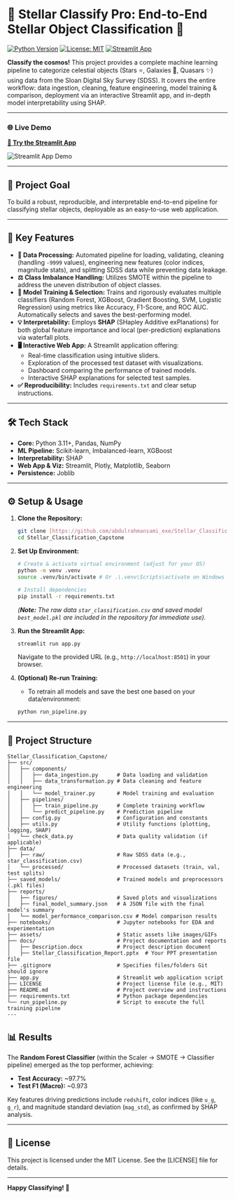 # 🔭 Stellar Classify Pro: End-to-End Stellar Object Classification 🌟

[![Python Version](https://img.shields.io/badge/Python-3.11+-blue.svg)](https://www.python.org/)
[![License: MIT](https://img.shields.io/badge/License-MIT-purple.svg)](LICENSE) [![Streamlit App](https://static.streamlit.io/badges/streamlit_badge_violet_white.svg)](https://abdulrahmansami_exe-stellar-classification-capstone.streamlit.app/)

**Classify the cosmos!** This project provides a complete machine learning pipeline to categorize celestial objects (Stars ⭐, Galaxies 🌌, Quasars ✨) using data from the Sloan Digital Sky Survey (SDSS). It covers the entire workflow: data ingestion, cleaning, feature engineering, model training & comparison, deployment via an interactive Streamlit app, and in-depth model interpretability using SHAP.

---

### 🌐 Live Demo

**[🔭 Try the Streamlit App](STREAMLIT_URL_HERE)**

![Streamlit App Demo](assets/streamlit_demo.gif)

---

## 🎯 Project Goal

To build a robust, reproducible, and interpretable end-to-end pipeline for classifying stellar objects, deployable as an easy-to-use web application.

---

## 🚀 Key Features

* **🌌 Data Processing:** Automated pipeline for loading, validating, cleaning (handling `-9999` values), engineering new features (color indices, magnitude stats), and splitting SDSS data while preventing data leakage.
* **⚖️ Class Imbalance Handling:** Utilizes SMOTE within the pipeline to address the uneven distribution of object classes.
* **🧠 Model Training & Selection:** Trains and rigorously evaluates multiple classifiers (Random Forest, XGBoost, Gradient Boosting, SVM, Logistic Regression) using metrics like Accuracy, F1-Score, and ROC AUC. Automatically selects and saves the best-performing model.
* **💡 Interpretability:** Employs **SHAP** (SHapley Additive exPlanations) for both global feature importance and local (per-prediction) explanations via waterfall plots.
* **🖥️ Interactive Web App:** A Streamlit application offering:
  * Real-time classification using intuitive sliders.
  * Exploration of the processed test dataset with visualizations.
  * Dashboard comparing the performance of trained models.
  * Interactive SHAP explanations for selected test samples.
* **✅ Reproducibility:** Includes `requirements.txt` and clear setup instructions.

---

## 🛠️ Tech Stack

* **Core:** Python 3.11+, Pandas, NumPy
* **ML Pipeline:** Scikit-learn, Imbalanced-learn, XGBoost
* **Interpretability:** SHAP
* **Web App & Viz:** Streamlit, Plotly, Matplotlib, Seaborn
* **Persistence:** Joblib

---

## ⚙️ Setup & Usage

1. **Clone the Repository:**

   ```bash
   git clone [https://github.com/abdulrahmansami_exe/Stellar_Classification_Capstone.git](https://github.com/abdulrahmansami_exe/Stellar_Classification_Capstone.git)
   cd Stellar_Classification_Capstone
   ```
2. **Set Up Environment:**

   ```bash
   # Create & activate virtual environment (adjust for your OS)
   python -m venv .venv
   source .venv/bin/activate # Or .\.venv\Scripts\activate on Windows

   # Install dependencies
   pip install -r requirements.txt
   ```

   *(**Note:** The raw data `star_classification.csv` and saved model `best_model.pkl` are included in the repository for immediate use).*
3. **Run the Streamlit App:**

   ```bash
   streamlit run app.py
   ```

   Navigate to the provided URL (e.g., `http://localhost:8501`) in your browser.
4. **(Optional) Re-run Training:**

   * To retrain all models and save the best one based on your data/environment:

   ```bash
   python run_pipeline.py
   ```

---

## 📂 Project Structure

```
Stellar_Classification_Capstone/
├── src/
│   ├── components/
│   │   ├── data_ingestion.py      # Data loading and validation
│   │   ├── data_transformation.py # Data cleaning and feature engineering
│   │   └── model_trainer.py       # Model training and evaluation
│   ├── pipelines/
│   │   ├── train_pipeline.py      # Complete training workflow
│   │   └── predict_pipeline.py    # Prediction pipeline
│   ├── config.py                  # Configuration and constants
│   ├── utils.py                   # Utility functions (plotting, logging, SHAP)
│   └── check_data.py              # Data quality validation (if applicable)
├── data/
│   ├── raw/                       # Raw SDSS data (e.g., star_classification.csv)
│   └── processed/                 # Processed datasets (train, val, test splits)
├── saved_models/                  # Trained models and preprocessors (.pkl files)
├── reports/
│   ├── figures/                   # Saved plots and visualizations
│   ├── final_model_summary.json   # A JSON file with the final model's summary
│   └── model_performance_comparison.csv # Model comparison results
├── notebooks/                     # Jupyter notebooks for EDA and experimentation
├── assets/                        # Static assets like images/GIFs
├── docs/                          # Project documentation and reports
│   ├── Description.docx           # Project description document
│   ├── Stellar_Classification_Report.pptx  # Your PPT presentation file
├── .gitignore                     # Specifies files/folders Git should ignore
├── app.py                         # Streamlit web application script
├── LICENSE                        # Project license file (e.g., MIT)
├── README.md                      # Project overview and instructions
├── requirements.txt               # Python package dependencies
└── run_pipeline.py                # Script to execute the full training pipeline
---
```
## 📊 Results

The **Random Forest Classifier** (within the Scaler -> SMOTE -> Classifier pipeline) emerged as the top performer, achieving:

* **Test Accuracy:** ~97.7%
* **Test F1 (Macro):** ~0.973

Key features driving predictions include `redshift`, color indices (like `u_g`, `g_r`), and magnitude standard deviation (`mag_std`), as confirmed by SHAP analysis.

---

## 📜 License

This project is licensed under the MIT License. See the [LICENSE] file for details.

---

**Happy Classifying! 🌌**
```
